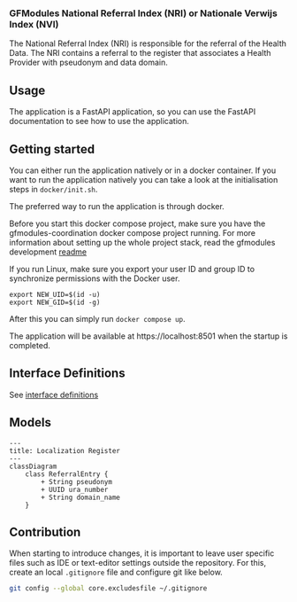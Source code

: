 ### GFModules National Referral Index (NRI) or Nationale Verwijs Index (NVI)

The National Referral Index (NRI) is responsible for the referral of the Health Data. The NRI contains a referral
to the register that associates a Health Provider with pseudonym and data domain.


## Usage

The application is a FastAPI application, so you can use the FastAPI documentation to see how to use the application.

## Getting started

You can either run the application natively or in a docker container. If you want to run the application natively you
can take a look at the initialisation steps in `docker/init.sh`. 

The preferred way to run the application is through docker.

Before you start this docker compose project, make sure you have the gfmodules-coordination docker compose
project running. For more information about setting up the whole project stack, read the gfmodules development
[readme](https://github.com/minvws/gfmodules-coordination?tab=readme-ov-file#development)

If you run Linux, make sure you export your user ID and group ID to synchronize permissions with the Docker user.

```
export NEW_UID=$(id -u)
export NEW_GID=$(id -g)
```

After this you can simply run `docker compose up`. 

The application will be available at https://localhost:8501 when the startup is completed.

## Interface Definitions
See [interface definitions](docs/interface-definitions/README.md)

## Models

```mermaid
---
title: Localization Register
---
classDiagram
    class ReferralEntry {
        + String pseudonym
        + UUID ura_number
        + String domain_name
    }
```

## Contribution
When starting to introduce changes, it is important to leave user specific files such as IDE or text-editor settings outside the repository. For this, create an local `.gitignore` file and configure git like below.

```bash
git config --global core.excludesfile ~/.gitignore
```
